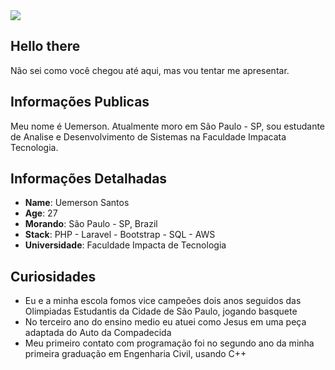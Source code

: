 <div>
    <a target='_blank' href="https://www.linkedin.com/in/uemerson-santos/">
        <img src="https://img.shields.io/badge/LinkedIn-0077B5?style=for-the-badge&logo=linkedin&logoColor=white">
    </a>
</div>

## Hello there

Não sei como você chegou até aqui, mas vou tentar me apresentar.

## Informações Publicas

Meu nome é Uemerson. Atualmente moro em São Paulo - SP, sou estudante de Analise e Desenvolvimento de Sistemas na Faculdade Impacata Tecnologia.

## Informações Detalhadas

* **Name**: Uemerson Santos
* **Age**: 27
* **Morando**: São Paulo - SP, Brazil
* **Stack**: PHP - Laravel - Bootstrap - SQL - AWS
* **Universidade**: Faculdade Impacta de Tecnologia

## Curiosidades

* Eu e a minha escola fomos vice campeões dois anos seguidos das Olimpiadas Estudantis da Cidade de São Paulo, jogando basquete
* No terceiro ano do ensino medio eu atuei como Jesus em uma peça adaptada do Auto da Compadecida
* Meu primeiro contato com programação foi no segundo ano da minha primeira graduação em Engenharia Civil, usando C++
